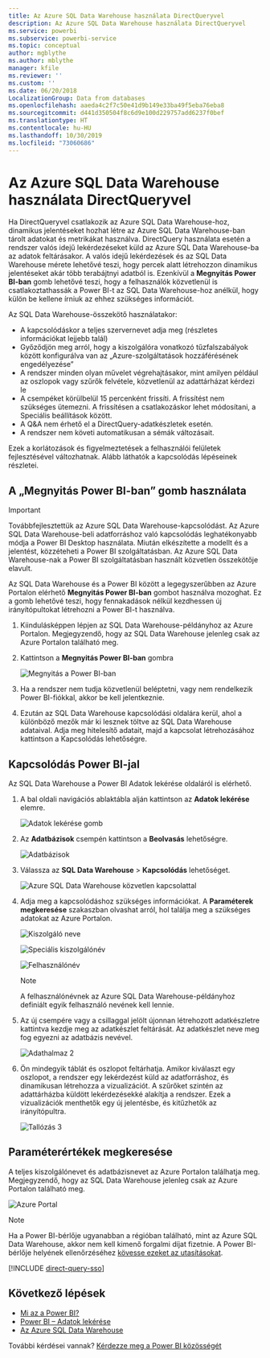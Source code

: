 ```yaml
---
title: Az Azure SQL Data Warehouse használata DirectQueryvel
description: Az Azure SQL Data Warehouse használata DirectQueryvel
ms.service: powerbi
ms.subservice: powerbi-service
ms.topic: conceptual
author: mgblythe
ms.author: mblythe
manager: kfile
ms.reviewer: ''
ms.custom: ''
ms.date: 06/20/2018
LocalizationGroup: Data from databases
ms.openlocfilehash: aaeda4c2f7c50e41d9b149e33ba49f5eba76eba8
ms.sourcegitcommit: d441d350504f8c6d9e100d229757add6237f0bef
ms.translationtype: HT
ms.contentlocale: hu-HU
ms.lasthandoff: 10/30/2019
ms.locfileid: "73060686"
---
```

# <a name="azure-sql-data-warehouse-with-directquery"></a>Az Azure SQL Data Warehouse használata DirectQueryvel

Ha DirectQueryvel csatlakozik az Azure SQL Data Warehouse-hoz, dinamikus jelentéseket hozhat létre az Azure SQL Data Warehouse-ban tárolt adatokat és metrikákat használva. DirectQuery használata esetén a rendszer valós idejű lekérdezéseket küld az Azure SQL Data Warehouse-ba az adatok feltárásakor. A valós idejű lekérdezések és az SQL Data Warehouse mérete lehetővé teszi, hogy percek alatt létrehozzon dinamikus jelentéseket akár több terabájtnyi adatból is. Ezenkívül a **Megnyitás Power BI-ban** gomb lehetővé teszi, hogy a felhasználók közvetlenül is csatlakoztathassák a Power BI-t az SQL Data Warehouse-hoz anélkül, hogy külön be kellene írniuk az ehhez szükséges információt.

Az SQL Data Warehouse-összekötő használatakor:

* A kapcsolódáskor a teljes szervernevet adja meg (részletes információkat lejjebb talál)
* Győződjön meg arról, hogy a kiszolgálóra vonatkozó tűzfalszabályok között konfigurálva van az „Azure-szolgáltatások hozzáférésének engedélyezése”
* A rendszer minden olyan művelet végrehajtásakor, mint amilyen például az oszlopok vagy szűrők felvétele, közvetlenül az adattárházat kérdezi le
* A csempéket körülbelül 15 percenként frissíti. A frissítést nem szükséges ütemezni.  A frissítésen a csatlakozáskor lehet módosítani, a Speciális beállítások között.
* A Q&A nem érhető el a DirectQuery-adatkészletek esetén.
* A rendszer nem követi automatikusan a sémák változásait.

Ezek a korlátozások és figyelmeztetések a felhasználói felületek fejlesztésével változhatnak. Alább láthatók a kapcsolódás lépéseinek részletei.

## <a name="using-the-open-in-power-bi-button"></a>A „Megnyitás Power BI-ban” gomb használata

> [!Important]
> Továbbfejlesztettük az Azure SQL Data Warehouse-kapcsolódást.  Az Azure SQL Data Warehouse-beli adatforráshoz való kapcsolódás leghatékonyabb módja a Power BI Desktop használata.  Miután elkészítette a modellt és a jelentést, közzéteheti a Power BI szolgáltatásban.  Az Azure SQL Data Warehouse-nak a Power BI szolgáltatásban használt közvetlen összekötője elavult.

Az SQL Data Warehouse és a Power BI között a legegyszerűbben az Azure Portalon elérhető **Megnyitás Power BI-ban** gombot használva mozoghat. Ez a gomb lehetővé teszi, hogy fennakadások nélkül kezdhessen új irányítópultokat létrehozni a Power BI-t használva.

1. Kiindulásképpen lépjen az SQL Data Warehouse-példányhoz az Azure Portalon. Megjegyzendő, hogy az SQL Data Warehouse jelenleg csak az Azure Portalon található meg.

2. Kattintson a **Megnyitás Power BI-ban** gombra

    ![Megnyitás a Power BI-ban](media/service-azure-sql-data-warehouse-with-direct-connect/openinpowerbi.png)

3. Ha a rendszer nem tudja közvetlenül beléptetni, vagy nem rendelkezik Power BI-fiókkal, akkor be kell jelentkeznie.

4. Ezután az SQL Data Warehouse kapcsolódási oldalára kerül, ahol a különböző mezők már ki lesznek töltve az SQL Data Warehouse adataival. Adja meg hitelesítő adatait, majd a kapcsolat létrehozásához kattintson a Kapcsolódás lehetőségre.

## <a name="connecting-through-power-bi"></a>Kapcsolódás Power BI-jal

Az SQL Data Warehouse a Power BI Adatok lekérése oldaláról is elérhető. 

1. A bal oldali navigációs ablaktábla alján kattintson az **Adatok lekérése** elemre.  

    ![Adatok lekérése gomb](media/service-azure-sql-data-warehouse-with-direct-connect/getdatabutton.png)

2. Az **Adatbázisok** csempén kattintson a **Beolvasás** lehetőségre.

    ![Adatbázisok](media/service-azure-sql-data-warehouse-with-direct-connect/databases.png)

3. Válassza az **SQL Data Warehouse** \> **Kapcsolódás** lehetőséget.

    ![Azure SQL Data Warehouse közvetlen kapcsolattal](media/service-azure-sql-data-warehouse-with-direct-connect/azuresqldatawarehouseconnect.png)

4. Adja meg a kapcsolódáshoz szükséges információkat. A **Paraméterek megkeresése** szakaszban olvashat arról, hol találja meg a szükséges adatokat az Azure Portalon.

    ![Kiszolgáló neve](media/service-azure-sql-data-warehouse-with-direct-connect/servername.png)

    ![Speciális kiszolgálónév](media/service-azure-sql-data-warehouse-with-direct-connect/servernamewithadvanced.png)

    ![Felhasználónév](media/service-azure-sql-data-warehouse-with-direct-connect/username.png)

   > [!NOTE]
   > A felhasználónévnek az Azure SQL Data Warehouse-példányhoz definiált egyik felhasználó nevének kell lennie.

5. Az új csempére vagy a csillaggal jelölt újonnan létrehozott adatkészletre kattintva kezdje meg az adatkészlet feltárását. Az adatkészlet neve meg fog egyezni az adatbázis nevével.

    ![Adathalmaz 2](media/service-azure-sql-data-warehouse-with-direct-connect/dataset2.png)

6. Ön mindegyik táblát és oszlopot feltárhatja. Amikor kiválaszt egy oszlopot, a rendszer egy lekérdezést küld az adatforráshoz, és dinamikusan létrehozza a vizualizációt. A szűrőket szintén az adattárházba küldött lekérdezésekké alakítja a rendszer. Ezek a vizualizációk menthetők egy új jelentésbe, és kitűzhetők az irányítópultra.

    ![Tallózás 3](media/service-azure-sql-data-warehouse-with-direct-connect/explore3.png)

## <a name="finding-parameter-values"></a>Paraméterértékek megkeresése

A teljes kiszolgálónevet és adatbázisnevet az Azure Portalon találhatja meg. Megjegyzendő, hogy az SQL Data Warehouse jelenleg csak az Azure Portalon található meg.

![Azure Portal](media/service-azure-sql-data-warehouse-with-direct-connect/azureportal.png)

> [!NOTE]
> Ha a Power BI-bérlője ugyanabban a régióban található, mint az Azure SQL Data Warehouse, akkor nem kell kimenő forgalmi díjat fizetnie. A Power BI-bérlője helyének ellenőrzéséhez [kövesse ezeket az utasításokat](https://docs.microsoft.com/power-bi/service-admin-where-is-my-tenant-located).

[!INCLUDE [direct-query-sso](includes/direct-query-sso.md)]

## <a name="next-steps"></a>Következő lépések

* [Mi az a Power BI?](fundamentals/power-bi-overview.md)  
* [Power BI – Adatok lekérése](service-get-data.md)  
* [Az Azure SQL Data Warehouse](/azure/sql-data-warehouse/sql-data-warehouse-overview-what-is/)

További kérdései vannak? [Kérdezze meg a Power BI közösségét](http://community.powerbi.com/)
